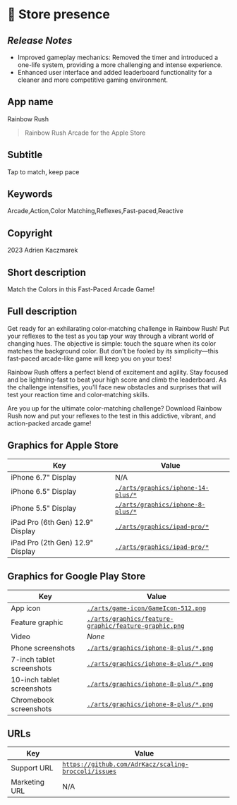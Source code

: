 # 📱 Store presence

## *Release Notes*

- Improved gameplay mechanics: Removed the timer and introduced a one-life system, providing a more challenging and intense experience.
- Enhanced user interface and added leaderboard functionality for a cleaner and more competitive gaming environment.

## App name
Rainbow Rush
> Rainbow Rush Arcade for the Apple Store

## Subtitle
Tap to match, keep pace

## Keywords
Arcade,Action,Color Matching,Reflexes,Fast-paced,Reactive

## Copyright
2023 Adrien Kaczmarek

## Short description
Match the Colors in this Fast-Paced Arcade Game!

## Full description
Get ready for an exhilarating color-matching challenge in Rainbow Rush! Put your reflexes to the test as you tap your way through a vibrant world of changing hues. The objective is simple: touch the square when its color matches the background color. But don't be fooled by its simplicity—this fast-paced arcade-like game will keep you on your toes!

Rainbow Rush offers a perfect blend of excitement and agility. Stay focused and be lightning-fast to beat your high score and climb the leaderboard. As the challenge intensifies, you'll face new obstacles and surprises that will test your reaction time and color-matching skills.

Are you up for the ultimate color-matching challenge? Download Rainbow Rush now and put your reflexes to the test in this addictive, vibrant, and action-packed arcade game!

## Graphics for Apple Store

| Key | Value |
| --- | --- |
| iPhone 6.7" Display | N/A |
| iPhone 6.5" Display | [`./arts/graphics/iphone-14-plus/*`](./arts/graphics/iphone-14-plus/) |
| iPhone 5.5" Display | [`./arts/graphics/iphone-8-plus/*`](./arts/graphics/iphone-8-plus/) |
| iPad Pro (6th Gen) 12.9" Display | [`./arts/graphics/ipad-pro/*`](./arts/graphics/ipad-pro/) |
| iPad Pro (2th Gen) 12.9" Display | [`./arts/graphics/ipad-pro/*`](./arts/graphics/iphone-8-plus/) |

## Graphics for Google Play Store

| Key | Value |
| --- | --- |
| App icon | [`./arts/game-icon/GameIcon-512.png`](./arts/game-icon/GameIcon-512.png) |
| Feature graphic | [`./arts/graphics/feature-graphic/feature-graphic.png`](./arts/graphics/feature-graphic/feature-graphic.png) |
| Video | *None* |
| Phone screenshots | [`./arts/graphics/iphone-8-plus/*.png`](./arts/graphics/iphone-8-plus/) |
| 7-inch tablet screenshots | [`./arts/graphics/iphone-8-plus/*.png`](./arts/graphics/iphone-8-plus/) |
| 10-inch tablet screenshots | [`./arts/graphics/iphone-8-plus/*.png`](./arts/graphics/iphone-8-plus/) |
| Chromebook screenshots | [`./arts/graphics/iphone-8-plus/*.png`](./arts/graphics/iphone-8-plus/) |

## URLs
| Key | Value |
| --- | --- |
| Support URL | [`https://github.com/AdrKacz/scaling-broccoli/issues`](https://github.com/AdrKacz/scaling-broccoli/issues) |
| Marketing URL | N/A |